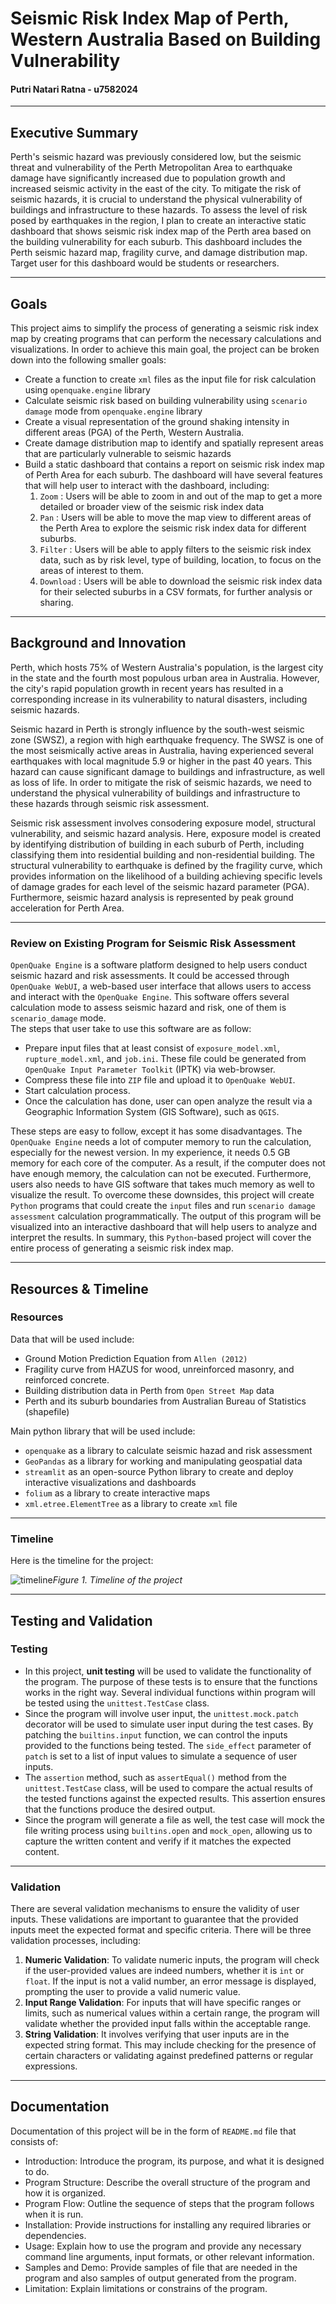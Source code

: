 # **Seismic Risk Index Map of Perth, Western Australia Based on Building Vulnerability**
#### Putri Natari Ratna - u7582024
---

## **Executive Summary**

Perth's seismic hazard was previously considered low, but the seismic threat and vulnerability of the Perth Metropolitan Area to earthquake damage have significantly increased due to population growth and increased seismic activity in the east of the city. To mitigate the risk of seismic hazards, it is crucial to understand the physical vulnerability of buildings and infrastructure to these hazards. To assess the level of risk posed by earthquakes in the region, I plan to create an interactive static dashboard that shows seismic risk index map of the Perth area based on the building vulnerability for each suburb. This dashboard includes the Perth seismic hazard map, fragility curve, and damage distribution map. Target user for this dashboard would be students or researchers.

---

## **Goals**

This project aims to simplify the process of generating a seismic risk index map by creating programs that can perform the necessary calculations and visualizations. In order to achieve this main goal, the project can be broken down into the following smaller goals:
  - Create a function to create `xml` files as the input file for risk calculation using `openquake.engine` library
  - Calculate seismic risk based on building vulnerability using `scenario damage` mode from `openquake.engine` library
  - Create a visual representation of the ground shaking intensity in different areas (PGA) of the Perth, Western Australia.
  - Create damage distribution map to identify and spatially represent areas that are particularly vulnerable to seismic hazards
  - Build a static dashboard that contains a report on seismic risk index map of Perth Area for each suburb. The dashboard will have several features that will help user to interact with the dashboard, including:
    1. `Zoom` : Users will be able to zoom in and out of the map to get a more detailed or broader view of the seismic risk index data
    2. `Pan` :  Users will be able to move the map view to different areas of the Perth Area to explore the seismic risk index data for different suburbs.
    3. `Filter` : Users will be able to apply filters to the seismic risk index data, such as by risk level, type of building, location, to focus on the areas of interest to them.
    4. `Download` : Users will be able to download the seismic risk index data for their selected suburbs in a CSV formats, for further analysis or sharing.
---

## **Background and Innovation**  

Perth, which hosts 75% of Western Australia's population, is the largest city in the state and the fourth most populous urban area in Australia. However, the city's rapid population growth in recent years has resulted in a corresponding increase in its vulnerability to natural disasters, including seismic hazards.

Seismic hazard in Perth is strongly influence by the south-west seismic zone (SWSZ), a region with high earthquake frequency. The SWSZ is one of the most seismically active areas in Australia, having experienced several earthquakes with local magnitude 5.9 or higher in the past 40 years. This hazard can cause significant damage to buildings and infrastructure, as well as loss of life. In order to mitigate the risk of seismic hazards, we need to understand the physical vulnerability of buildings and infrastructure to these hazards through seismic risk assessment.

Seismic risk assessment involves consodering exposure model, structural vulnerability, and seismic hazard analysis. Here, exposure model is created by identifying distribution of building in each suburb of Perth, including classifying them into residential building and non-residential building. The structural vulnerability to earthquake is defined by the fragility curve, which provides information on the likelihood of a building achieving specific levels of damage grades for each level of the seismic hazard parameter (PGA). Furthermore, seismic hazard analysis is represented by peak ground acceleration for Perth Area.

--- 

### **Review on Existing Program for Seismic Risk Assessment**  

`OpenQuake Engine` is a software platform designed to help users conduct seismic hazard and risk assessments. It could be accessed through `OpenQuake WebUI`, a web-based user interface that allows users to access and interact with the `OpenQuake Engine`. This software offers several calculation mode to assess seismic hazard and risk, one of them is `scenario_damage` mode.  
The steps that user take to use this software are as follow:
- Prepare input files that at least consist of `exposure_model.xml`, `rupture_model.xml`, and `job.ini`. These file could be generated from `OpenQuake Input Parameter Toolkit` (IPTK) via web-browser. 
- Compress these file into `ZIP` file and upload it to `OpenQuake WebUI`.
- Start calculation process.
- Once the calculation has done, user can open analyze the result via a Geographic Information System (GIS Software), such as `QGIS`.  

These steps are easy to follow, except it has some disadvantages. The `OpenQuake Engine` needs a lot of computer memory to run the calculation, especially for the newest version. In my experience, it needs 0.5 GB memory for each core of the computer. As a result, if the computer does not have enough memory, the calculation can not be executed. Furthermore, users also needs to have GIS software that takes much memory as well to visualize the result. To overcome these downsides, this project will create `Python` programs that could create the `input` files and run `scenario damage assessment` calculation programmatically. The output of this program will be visualized into an interactive dashboard that will help users to analyze and interpret the results. In summary, this `Python`-based project will cover the entire process of generating a seismic risk index map.

---

## **Resources & Timeline**

### **Resources**
Data that will be used include:
  - Ground Motion Prediction Equation from `Allen (2012)`
  - Fragility curve from HAZUS for wood, unreinforced masonry, and reinforced concrete.
  - Building distribution data in Perth from `Open Street Map` data
  - Perth and its suburb boundaries from Australian Bureau of Statistics (shapefile)
 
Main python library that will be used include:
  - `openquake` as a library to calculate seismic hazad and risk assessment
  - `GeoPandas` as a library for working and manipulating geospatial data 
  - `streamlit` as an open-source Python library to create and deploy interactive visualizations and dashboards
  - `folium` as a library to create interactive maps
  - `xml.etree.ElementTree` as a library to create `xml` file

---
### **Timeline**
Here is the timeline for the project:  

![timeline](./Project_Putri/figure/timeline.png)*Figure 1. Timeline of the project*

---

## **Testing and Validation**

### **Testing**

- In this project, **unit testing** will be used to validate the functionality of the program. The purpose of these tests is to ensure that the functions works in the right way. Several individual functions within program will be tested using the `unittest.TestCase` class. 
- Since the program will involve user input, the `unittest.mock.patch` decorator will be used to simulate user input during the test cases. By patching the `builtins.input` function, we can control the inputs provided to the functions being tested. The `side_effect` parameter of `patch` is set to a list of input values to simulate a sequence of user inputs.
- The `assertion` method, such as `assertEqual()` method from the `unittest.TestCase` class, will be used to compare the actual results of the tested functions against the expected results. This assertion ensures that the functions produce the desired output.
- Since the program will generate a file as well, the test case will mock the file writing process using `builtins.open` and `mock_open`, allowing us to capture the written content and verify if it matches the expected content.

---

### **Validation**

There are several validation mechanisms to ensure the validity of user inputs. These validations are important to guarantee that the provided inputs meet the expected format and specific criteria. There will be three validation processes, including:
1. **Numeric Validation**: To validate numeric inputs, the program will check if the user-provided values are indeed numbers, whether it is `int` or `float`. If the input is not a valid number, an error message is displayed, prompting the user to provide a valid numeric value. 
2. **Input Range Validation**: For inputs that will have specific ranges or limits, such as numerical values within a certain range, the program will validate whether the provided input falls within the acceptable range.
3. **String Validation**: It involves verifying that user inputs are in the expected string format. This may include checking for the presence of certain characters or validating against predefined patterns or regular expressions. 
---

## **Documentation**

Documentation of this project will be in the form of `README.md` file that consists of:
  - Introduction: Introduce the program, its purpose, and what it is designed to do.
  - Program Structure: Describe the overall structure of the program and how it is organized.
  - Program Flow: Outline the sequence of steps that the program follows when it is run.
  - Installation: Provide instructions for installing any required libraries or dependencies.
  - Usage: Explain how to use the program and provide any necessary command line arguments, input formats, or other relevant information.
  - Samples and Demo: Provide samples of file that are needed in the program and also samples of output generated from the program.
  - Limitation: Explain limitations or constrains of the program.